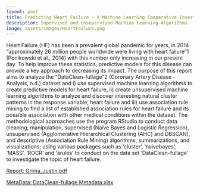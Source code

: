 ```yaml
---
layout: post
title: Predicting Heart Failure - A Machine Learning Comparative Investigation
description: Supervised and Unsupervised Machine Learning Algorithms
image: assets/images/HeartFailure.png
---
```


Heart Failure (HF) has been a prevalent global pandemic for years, in 2014 “approximately 26 million people worldwide were living with heart failure”1 (Ponikowski et al., 2014) with this number only increasing in our present day. To help improve these statistics, predictive models for this disease can provide a key approach to decreasing its impact. The purpose of this report aims to analyze the “DataClean-fullage"2 (Coronary Artery Disease - Analysis, n.d.) dataset and i) use supervised machine learning algorithms to create predictive models for heart failure, ii) create unsupervised machine learning algorithms to analyze and discover interesting natural cluster patterns in the response variable; heart failure and iii) use association rule mining to find a list of established association rules for heart failure and its possible association with other medical conditions within the dataset. The methodological approaches use the program RStudio to conduct data cleaning,  manipulation, supervised (Naïve Bayes and Logistic Regression), unsupervised (Agglomerative Hierarchical Clustering (AHC) and DBSCAN), and descriptive (Association Rule Mining) algorithms, summarizations, and visualizations; using various packages such as ‘cluster’, ‘naivebayes’, ‘MASS’, ‘ROCR’ and ‘arules’ to conduct on the data set ‘DataClean-fullage’ to investigate the topic of heart failure.

<u> Report: </u>
[Grima_Justin.pdf](https://github.com/JustinGrima/justingrima.github.io/files/10306670/Grima_Justin_Capstone.pdf)

<u> MetaData: </u>
[DataClean-fullage Metadata.xlsx](https://github.com/JustinGrima/justingrima.github.io/files/10306672/DataClean-fullage.Metadata.xlsx)
